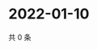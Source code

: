 # 2022-01-10

共 0 条

<!-- BEGIN WEIBO -->
<!-- 最后更新时间 Mon Jan 10 2022 18:16:57 GMT+0800 (China Standard Time) -->

<!-- END WEIBO -->
